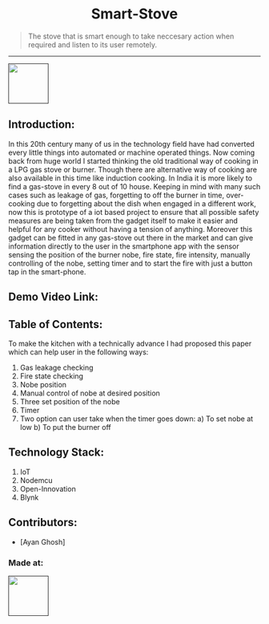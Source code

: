 <h1 align="center">Smart-Stove</h1>
<p align="center">
</p>

> The stove that is smart enough to take neccesary action when required and listen to its user remotely.
<hr>

<a href=""> <img src="https://upload.wikimedia.org/wikipedia/commons/3/37/Mlh-logo-color.svg" height=80px> </a>


## Introduction:

In this 20th century many of us in the technology field have had
converted every little things into automated or machine
operated things. Now coming back from huge world I started
thinking the old traditional way of cooking in a LPG gas stove
or burner. Though there are alternative way of cooking are
also available in this time like induction cooking. In India it is
more likely to find a gas-stove in every 8 out of 10 house.
Keeping in mind with many such cases such as leakage of gas,
forgetting to off the burner in time, over-cooking due to
forgetting about the dish when engaged in a different work,
now this is prototype of a iot based project to ensure that all
possible safety measures are being taken from the gadget itself
to make it easier and helpful for any cooker without having a
tension of anything. Moreover this gadget can be fitted in any
gas-stove out there in the market and can give information
directly to the user in the smartphone app with the sensor
sensing the position of the burner nobe, fire state, fire
intensity, manually controlling of the nobe, setting timer and
to start the fire with just a button tap in the smart-phone.
  
## Demo Video Link:
  <a href="Smart-Stove-Youtube-Video"> </a>
  
## Table of Contents:

To make the kitchen with a technically advance I had
proposed this paper which can help user in the following
ways:
1. Gas leakage checking
2. Fire state checking
3. Nobe position
4. Manual control of nobe at desired position
5. Three set position of the nobe
6. Timer
7. Two option can user take when the timer goes down:
 a) To set nobe at low
 b) To put the burner off


## Technology Stack:
  1) IoT
  2) Nodemcu
  3) Open-Innovation
  4) Blynk

## Contributors:

* [Ayan Ghosh]


### Made at:
<a href=""> <img src="https://upload.wikimedia.org/wikipedia/commons/3/37/Mlh-logo-color.svg" height=80px> </a>
